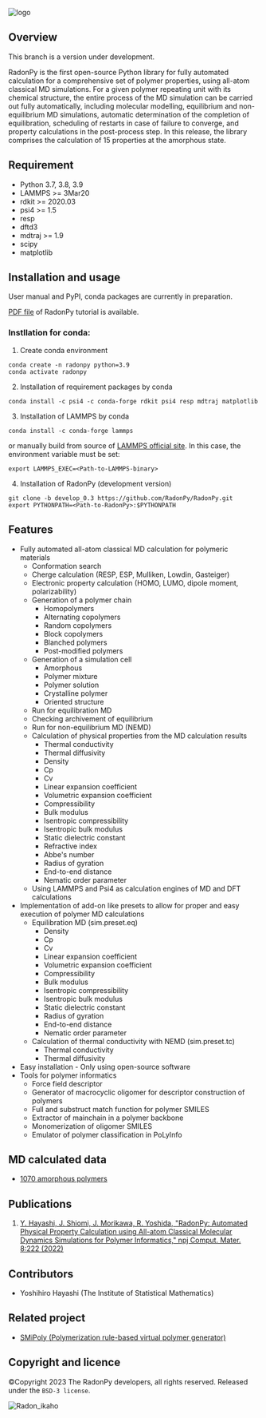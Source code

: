 ![logo](https://user-images.githubusercontent.com/83273612/160471242-40d7d7f1-d2cd-4658-b4e1-75f5e608665d.png)

## Overview
This branch is a version under development.

RadonPy is the first open-source Python library for fully automated calculation for a comprehensive set of polymer properties, using all-atom classical MD simulations. For a given polymer repeating unit with its chemical structure, the entire process of the MD simulation can be carried out fully automatically, including molecular modelling, equilibrium and non-equilibrium MD simulations, automatic determination of the completion of equilibration, scheduling of restarts in case of failure to converge, and property calculations in the post-process step. In this release, the library comprises the calculation of 15 properties at the amorphous state.

## Requirement
- Python 3.7, 3.8, 3.9
- LAMMPS >= 3Mar20
- rdkit >= 2020.03
- psi4 >= 1.5
- resp
- dftd3
- mdtraj >= 1.9
- scipy
- matplotlib

## Installation and usage
User manual and PyPI, conda packages are currently in preparation.

[PDF file](https://github.com/RadonPy/RadonPy/blob/develop/docs/RadonPy_tutorial_20220331.pdf) of RadonPy tutorial is available.

### Instllation for conda:
1. Create conda environment
```
conda create -n radonpy python=3.9
conda activate radonpy
```

2. Installation of requirement packages by conda
```
conda install -c psi4 -c conda-forge rdkit psi4 resp mdtraj matplotlib
```

3. Installation of LAMMPS by conda
```
conda install -c conda-forge lammps
```

or manually build from source of [LAMMPS official site](https://www.lammps.org/).
In this case, the environment variable must be set:
```
export LAMMPS_EXEC=<Path-to-LAMMPS-binary>
```

4. Installation of RadonPy (development version)
```
git clone -b develop_0.3 https://github.com/RadonPy/RadonPy.git
export PYTHONPATH=<Path-to-RadonPy>:$PYTHONPATH
```


## Features
- Fully automated all-atom classical MD calculation for polymeric materials
	- Conformation search
	- Cherge calculation (RESP, ESP, Mulliken, Lowdin, Gasteiger)
	- Electronic property calculation (HOMO, LUMO, dipole moment, polarizability)
	- Generation of a polymer chain
		- Homopolymers
		- Alternating copolymers
		- Random copolymers
		- Block copolymers
		- Blanched polymers
		- Post-modified polymers
	- Generation of a simulation cell
		- Amorphous
		- Polymer mixture
		- Polymer solution
		- Crystalline polymer
		- Oriented structure
	- Run for equilibration MD
	- Checking archivement of equilibrium
	- Run for non-equilibrium MD (NEMD)
	- Calculation of physical properties from the MD calculation results
		- Thermal conductivity
		- Thermal diffusivity
		- Density
		- Cp
		- Cv
		- Linear expansion coefficient
		- Volumetric expansion coefficient
		- Compressibility
		- Bulk modulus
		- Isentropic compressibility
		- Isentropic bulk modulus
		- Static dielectric constant
		- Refractive index
		- Abbe's number
		- Radius of gyration
		- End-to-end distance
		- Nematic order parameter
	- Using LAMMPS and Psi4 as calculation engines of MD and DFT calculations
- Implementation of add-on like presets to allow for proper and easy execution of polymer MD calculations
	- Equilibration MD (sim.preset.eq)
		- Density
		- Cp
		- Cv
		- Linear expansion coefficient
		- Volumetric expansion coefficient
		- Compressibility
		- Bulk modulus
		- Isentropic compressibility
		- Isentropic bulk modulus
		- Static dielectric constant
		- Radius of gyration
		- End-to-end distance
		- Nematic order parameter
	- Calculation of thermal conductivity with NEMD (sim.preset.tc)
		- Thermal conductivity
		- Thermal diffusivity
- Easy installation
    	- Only using open-source software
- Tools for polymer informatics
	- Force field descriptor
	- Generator of macrocyclic oligomer for descriptor construction of polymers
	- Full and substruct match function for polymer SMILES
	- Extractor of mainchain in a polymer backbone
	- Monomerization of oligomer SMILES
	- Emulator of polymer classification in PoLyInfo

## MD calculated data
- [1070 amorphous polymers](https://github.com/RadonPy/RadonPy/blob/develop/data/PI1070.csv)

## Publications
1. [Y. Hayashi, J. Shiomi, J. Morikawa, R. Yoshida, "RadonPy: Automated Physical Property Calculation using All-atom Classical Molecular Dynamics Simulations for Polymer Informatics," npj Comput. Mater. 8:222 (2022)](https://www.nature.com/articles/s41524-022-00906-4)

## Contributors
- Yoshihiro Hayashi (The Institute of Statistical Mathematics)

## Related project
- [SMiPoly (Polymerization rule-based virtual polymer generator)](https://github.com/PEJpOhno/SMiPoly)

## Copyright and licence
©Copyright 2023 The RadonPy developers, all rights reserved.
Released under the `BSD-3 license`.


![Radon_ikaho](https://user-images.githubusercontent.com/83273612/158885745-224f6e7a-4b1d-46f4-b5c6-80455827c904.png)

